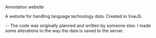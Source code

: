 Annotation website

A website for handling language technology data. Created in VueJS.

-- The code was originally planned and written by someone else. I made some alterations to the way the data is saved to the server.
